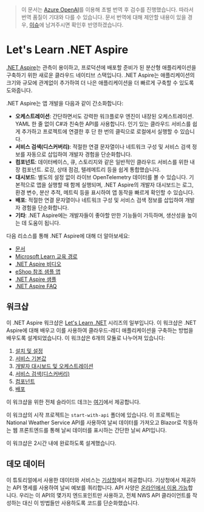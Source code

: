 ﻿> 이 문서는 [Azure OpenAI](https://learn.microsoft.com/azure/ai-services/openai/overview)를 이용해 초벌 번역 후 검수를 진행했습니다. 따라서 번역 품질이 기대와 다를 수 있습니다. 문서 번역에 대해 제안할 내용이 있을 경우, [이슈](./issue)에 남겨주시면 확인후 반영하겠습니다.

# Let's Learn .NET Aspire

[.NET Aspire](https://learn.microsoft.com/dotnet/aspire/)는 관측이 용이하고, 프로덕션에 배포할 준비가 된 분산형 애플리케이션을 구축하기 위한 새로운 클라우드 네이티브 스택입니다. .NET Aspire는 애플리케이션의 크기와 규모에 관계없이 추가하여 더 나은 애플리케이션을 더 빠르게 구축할 수 있도록 도와줍니다.

.NET Aspire는 앱 개발을 다음과 같이 간소화합니다:

- **오케스트레이션**: 간단하면서도 강력한 워크플로우 엔진이 내장된 오케스트레이션. YAML 한 줄 없이 C#과 친숙한 API를 사용합니다. 인기 있는 클라우드 서비스를 쉽게 추가하고 프로젝트에 연결한 후 단 한 번의 클릭으로 로컬에서 실행할 수 있습니다.
- **서비스 검색(디스커버리)**: 적절한 연결 문자열이나 네트워크 구성 및 서비스 검색 정보를 자동으로 삽입하여 개발자 경험을 단순화합니다.
- **컴포넌트**: 데이터베이스, 큐, 스토리지와 같은 일반적인 클라우드 서비스를 위한 내장 컴포넌트. 로깅, 상태 점검, 텔레메트리 등을 쉽게 통합했습니다.
- **대시보드**: 별도의 설정 없이 라이브 OpenTelemetry 데이터를 볼 수 있습니다. 기본적으로 앱을 실행할 때 함께 실행되며, .NET Aspire의 개발자 대시보드는 로그, 환경 변수, 분산 추적, 메트릭 등을 표시하여 앱 동작을 빠르게 확인할 수 있습니다.
- **배포**: 적절한 연결 문자열이나 네트워크 구성 및 서비스 검색 정보를 삽입하여 개발자 경험을 단순화합니다.
- **기타**: .NET Aspire에는 개발자들이 좋아할 만한 기능들이 가득하며, 생산성을 높이는 데 도움이 됩니다.

다음 리소스를 통해 .NET Aspire에 대해 더 알아보세요:

- [문서](https://learn.microsoft.com/dotnet/aspire)
- [Microsoft Learn 교육 경로](https://learn.microsoft.com/en-us/training/paths/dotnet-aspire/)
- [.NET Aspire 비디오](https://aka.ms/aspire/videos)
- [eShop 참조 샘플 앱](https://github.com/dotnet/eshop)
- [.NET Aspire 샘플](https://learn.microsoft.com/samples/browse/?expanded=dotnet&products=dotnet-aspire)
- [.NET Aspire FAQ](https://learn.microsoft.com/dotnet/aspire/reference/aspire-faq)

## 워크샵

이 .NET Aspire 워크샵은 [Let's Learn .NET](https://aka.ms/letslearndotnet) 시리즈의 일부입니다. 이 워크샵은 .NET Aspire에 대해 배우고 이를 사용하여 클라우드-레디 애플리케이션을 구축하는 방법을 배우도록 설계되었습니다. 이 워크샵은 6개의 모듈로 나누어져 있습니다:

1. [설치 및 설정](./workshop/localisation/ko/1-setup.md)
2. [서비스 기본값](./workhsop/localisation/ko/2-sevicedefaults.md)
3. [개발자 대시보드 및 오케스트레이션](./workshop/localisation/ko/3-dashboard-apphost.md)
4. [서비스 검색(디스커버리)](./workshop/localisation/ko/4-servicediscovery.md)
5. [컴포넌트](./workshop/localisation/ko/5-components.md)
6. [배포](./workshop/localisation/ko/6-deployment.md)

이 워크샵을 위한 전체 슬라이드 데크는 [여기](./workshop/localisation/ko/AspireWorkshop.pptx)에서 제공합니다.

이 워크샵의 시작 프로젝트는 `start-with-api` 폴더에 있습니다. 이 프로젝트는 National Weather Service API를 사용하여 날씨 데이터를 가져오고 Blazor로 작동하는 웹 프론트엔드를 통해 날씨 데이터를 표시하는 간단한 날씨 API입니다.

이 워크샵은 2시간 내에 완료하도록 설계했습니다.

## 데모 데이터

이 튜토리얼에서 사용한 데이터와 서비스는 [기상청](https://www.weather.go.kr/)에서 제공합니다. 기상청에서 제공하는 API 명세를 사용하여 날씨 예보를 쿼리합니다. API 사양은 [온라인에서 이용 가능](https://www.data.go.kr/tcs/dss/selectApiDataDetailView.do?publicDataPk=15084084)합니다. 우리는 이 API의 몇가지 엔드포인트만 사용하고, 전체 NWS API 클라이언트를 작성하는 대신 이 방법들만 사용하도록 코드를 단순화했습니다.
